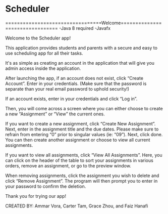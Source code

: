# Scheduler
=================================Welcome================================
-Java 8 required
-Javafx



Welcome to the Scheduler app! 

This application provides students and parents with a secure and easy to use scheduling app for all their tasks.

It's as simple as creating an account in the application that will give you admin access inside the application.

After launching the app, if an account does not exist, click “Create Account”.
Enter in your credentials. (Make sure that the password is separate than your real email password to uphold security!)

If an account exists, enter in your credentials and click “Log in”.

Then, you will come across a screen where you can either choose to create a new “Assignment” or “View” the current ones.

If you want to create a new assignment, click “Create New Assignment”.
Next, enter in the assignment title and the due dates. Please make sure to refrain from entering “0” prior to singular values (ie: “09”).
Next, click done. You can then create another assignment or choose to view all current assignments. 

If you want to view all assignments, click “View All Assignments”. 
Here, you can click on the header of the table to sort your assignments in various orders, remove an assignment, or go to the preview window.

When removing assignments, click the assignment you wish to delete and click “Remove Assignment”. The program will then prompt you to enter in your password to confirm the deletion.


Thank you for trying our app!
	

CREATED BY:
	Ammar Vora,	
	Carter Tam,	
	Grace Zhou, and
	Faiz Hanafi
